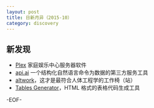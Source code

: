```yaml
---
layout: post
title: 日新月异（2015-10）
category: discovery
---
```


新发现
----------

* [Plex](https://plex.tv/) 家庭娱乐中心服务器软件
* [api.ai](https://api.ai/) 一个结构化自然语言命令为数据的第三方服务工具
* [altwork](http://www.altwork.com/)，这才是最符合人体工程学的工作椅（站）
* [Tables Generator](http://www.tablesgenerator.com/)，HTML 格式的表格代码生成工具

-EOF-
